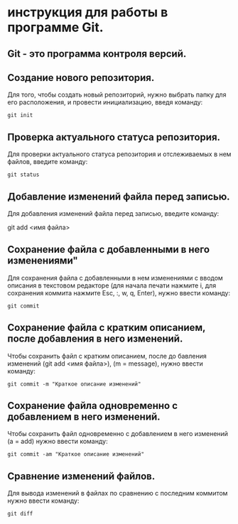 # инструкция для работы в программе Git.
 
## Git - это программа контроля версий.

## Создание нового репозитория.

Для того, чтобы создать новый репозиторий, нужно выбрать папку для его расположения, и провести инициализацию, введя команду:

    git init

## Проверка актуального статуса репозитория.

Для проверки актуального статуса репозитория и отслеживаемых в нем файлов, введите команду:

    git status

## Добавление изменений файла перед записью.

Для добавления изменений файла перед записью, введите команду:

git add <имя файла>

## Сохранение файла с добавленными в него изменениями"

Для сохранения файла с добавленными в нем изменениями с вводом описания в текстовом редакторе (для начала печати нажмите i, для сохранения коммита нажмите Esc, :, w, q, Enter), нужно ввести команду:

    git commit

## Сохранение файла с кратким описанием, после добавления в него изменений.

Чтобы сохранить файл с кратким описанием, после до бавления изменений (git add <имя файла>), (m = message), нужно ввести команду:

    git commit -m "Краткое описание изменений"

## Сохранение файла одновременно с добавлением в него изменений.

Чтобы сохранить файл одновременно с добавлением в него изменений (a = add) нужно ввести команду:

    git commit -am "Краткое описание изменений"

## Сравнение изменений файлов.

Для вывода изменений в файлах по сравнению с последним коммитом нужно ввести команду:

    git diff

    
